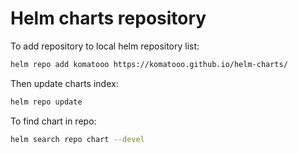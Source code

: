 # Helm charts repository

To add repository to local helm repository list:

```sh
helm repo add komatooo https://komatooo.github.io/helm-charts/
```

Then update charts index:

```sh
helm repo update
```

To find chart in repo:

```sh
helm search repo chart --devel
```
